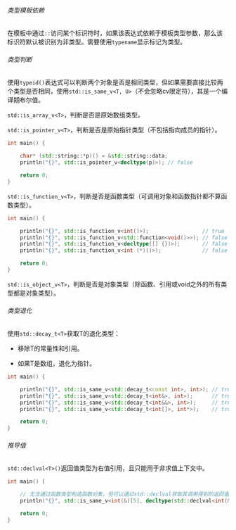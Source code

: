 ###### 类型模板依赖

在模板中通过`::`访问某个标识符时，如果该表达式依赖于模板类型参数，那么该标识符默认被识别为非类型。需要使用`typename`显示标记为类型。

###### 类型判断

使用`typeid()`表达式可以判断两个对象是否是相同类型，但如果需要直接比较两个类型是否相同，使用`std::is_same_v<T, U>`（不会忽略cv限定符），其是一个编译期布尔值。

`std::is_array_v<T>`，判断是否是原始数组类型。

`std::is_pointer_v<T>`，判断是否是原始指针类型（不包括指向成员的指针）。

```cpp
int main() {

    char* (std::string::*p)() = &std::string::data;
    println("{}", std::is_pointer_v<decltype(p)>); // false

    return 0;
}
```

`std::is_function_v<T>`，判断是否是函数类型（可调用对象和函数指针都不算函数类型）。

```cpp
int main() {

    println("{}", std::is_function_v<int()>);                 // true
    println("{}", std::is_function_v<std::function<void()>>); // false
    println("{}", std::is_function_v<decltype([] {})>);       // false
    println("{}", std::is_function_v<int (*)()>);             // false

    return 0;
}
```

`std::is_object_v<T>`，判断是否是对象类型（除函数、引用或void之外的所有类型都是对象类型）。

###### 类型退化

使用`std::decay_t<T>`获取T的退化类型：

*   移除T的常量性和引用。

*   如果T是数组，退化为指针。

```cpp
int main() {

    println("{}", std::is_same_v<std::decay_t<const int>, int>); // true
    println("{}", std::is_same_v<std::decay_t<int&>, int>);      // true
    println("{}", std::is_same_v<std::decay_t<int&&>, int>);     // true
    println("{}", std::is_same_v<std::decay_t<int[]>, int*>);    // true

    return 0;
}	
```

###### 推导值

`std::declval<T>()`返回值类型为右值引用，且只能用于非求值上下文中。

```cpp
int main() {

    // 无法通过函数类型构造函数对象，但可以通过std::declval获取其调用得到的返回值类型
    println("{}", std::is_same_v<int(&)[5], decltype(std::declval<int(&())[5]>()())>); // true

    return 0;
}
```

